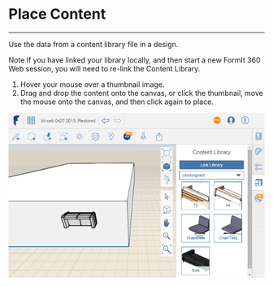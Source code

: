 # Place Content

----

Use the data from a content library file in a design.
 
Note If you have linked your library locally, and then start a new FormIt 360 Web session, you will need to re-link the Content Library.
1. Hover your mouse over a thumbnail image.
2. Drag and drop the content onto the canvas, or click the thumbnail, move the mouse onto the canvas, and then click again to place.

![](Images/GUID-F285C812-7B89-49D0-846B-D08A016704C5-low.png)
